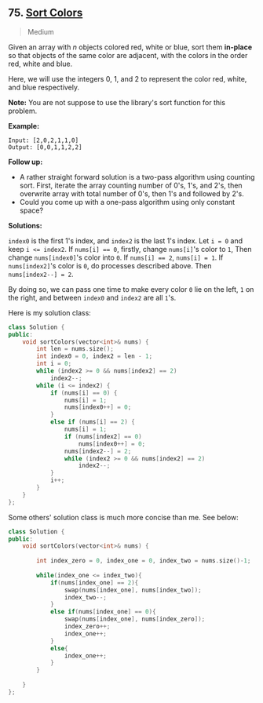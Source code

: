 ## 75. [Sort Colors](https://leetcode.com/problems/sort-colors/)

> Medium

Given an array with *n* objects colored red, white or blue, sort them **in-place** so that objects of the same color are adjacent, with the colors in the order red, white and blue.

Here, we will use the integers 0, 1, and 2 to represent the color red, white, and blue respectively.

**Note:** You are not suppose to use the library's sort function for this problem.

**Example:**

```
Input: [2,0,2,1,1,0]
Output: [0,0,1,1,2,2]
```

**Follow up:**

- A rather straight forward solution is a two-pass algorithm using counting sort.
  First, iterate the array counting number of 0's, 1's, and 2's, then overwrite array with total number of 0's, then 1's and followed by 2's.
- Could you come up with a one-pass algorithm using only constant space?



**Solutions:**

`index0` is the first 1's index, and `index2` is the last 1's index. Let `i = 0` and keep `i <= index2`. If `nums[i] == 0`, firstly, change `nums[i]`'s color to `1`, Then change `nums[index0]`'s color into `0`. If `nums[i] == 2`, `nums[i] = 1`. If `nums[index2]`'s color is `0`, do processes described above. Then `nums[index2--] = 2`.

By doing so, we can pass one time to make every color `0` lie on the left, `1` on the right, and between `index0` and `index2` are all `1`'s.

Here is my solution class:

```c++
class Solution {
public:
	void sortColors(vector<int>& nums) {
		int len = nums.size();
		int index0 = 0, index2 = len - 1;
		int i = 0;
		while (index2 >= 0 && nums[index2] == 2)
			index2--;
		while (i <= index2) {
			if (nums[i] == 0) {
				nums[i] = 1;
				nums[index0++] = 0;
			}
			else if (nums[i] == 2) {
				nums[i] = 1;
				if (nums[index2] == 0)
					nums[index0++] = 0;
				nums[index2--] = 2;
				while (index2 >= 0 && nums[index2] == 2)
					index2--;
			}
			i++;
		}
	}
};
```

Some others' solution class is much more concise than me. See below:

```c++
class Solution {
public:
    void sortColors(vector<int>& nums) {
        
        int index_zero = 0, index_one = 0, index_two = nums.size()-1;
        
        while(index_one <= index_two){
            if(nums[index_one] == 2){
                swap(nums[index_one], nums[index_two]);
                index_two--;
            }
            else if(nums[index_one] == 0){
                swap(nums[index_one], nums[index_zero]);
                index_zero++;
                index_one++;
            }
            else{
                index_one++;
            }
        }
        
    }
};
```

